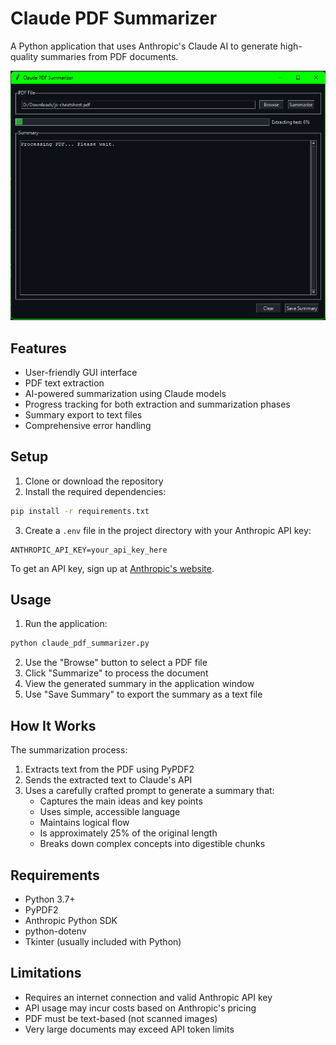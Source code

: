 # Claude PDF Summarizer

A Python application that uses Anthropic's Claude AI to generate high-quality summaries from PDF documents.

![Claude PDF Summarizer Screenshot](screenshot.png)

## Features

- User-friendly GUI interface
- PDF text extraction
- AI-powered summarization using Claude models
- Progress tracking for both extraction and summarization phases
- Summary export to text files
- Comprehensive error handling

## Setup

1. Clone or download the repository
2. Install the required dependencies:

```bash
pip install -r requirements.txt
```

3. Create a `.env` file in the project directory with your Anthropic API key:

```
ANTHROPIC_API_KEY=your_api_key_here
```

To get an API key, sign up at [Anthropic's website](https://www.anthropic.com/).

## Usage

1. Run the application:

```bash
python claude_pdf_summarizer.py
```

2. Use the "Browse" button to select a PDF file
3. Click "Summarize" to process the document
4. View the generated summary in the application window
5. Use "Save Summary" to export the summary as a text file

## How It Works

The summarization process:

1. Extracts text from the PDF using PyPDF2
2. Sends the extracted text to Claude's API
3. Uses a carefully crafted prompt to generate a summary that:
   - Captures the main ideas and key points
   - Uses simple, accessible language
   - Maintains logical flow
   - Is approximately 25% of the original length
   - Breaks down complex concepts into digestible chunks

## Requirements

- Python 3.7+
- PyPDF2
- Anthropic Python SDK
- python-dotenv
- Tkinter (usually included with Python)

## Limitations

- Requires an internet connection and valid Anthropic API key
- API usage may incur costs based on Anthropic's pricing
- PDF must be text-based (not scanned images)
- Very large documents may exceed API token limits

